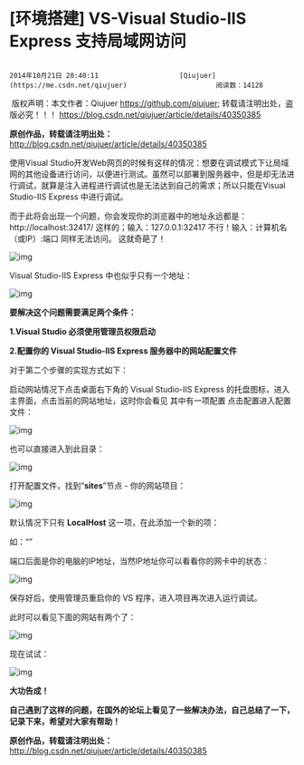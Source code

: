 

# [环境搭建] VS-Visual Studio-IIS Express 支持局域网访问

 																				2014年10月21日 20:40:11 					[Qiujuer](https://me.csdn.net/qiujuer) 						阅读数：14128 						 																															

 									

​                   					 							 					                   					 					版权声明：本文作者：Qiujuer https://github.com/qiujuer; 转载请注明出处，盗版必究！！！					 https://blog.csdn.net/qiujuer/article/details/40350385				

**原创作品，转载请注明出处：**<http://blog.csdn.net/qiujuer/article/details/40350385>

使用Visual  Studio开发Web网页的时候有这样的情况：想要在调试模式下让局域网的其他设备进行访问，以便进行测试。虽然可以部署到服务器中，但是却无法进行调试，就算是注入进程进行调试也是无法达到自己的需求；所以只能在Visual  Studio-IIS Express 中进行调试。

而于此将会出现一个问题，你会发现你的浏览器中的地址永远都是：http://localhost:32417/ 这样的；输入：127.0.0.1:32417 不行！输入：计算机名（或IP）:端口 同样无法访问。 这就奇葩了！

![img](assets/20141021201602109.png)

Visual Studio-IIS Express 中也似乎只有一个地址：

![img](assets/20141021202028635.png)



**要解决这个问题需要满足两个条件：**

**1.Visual Studio 必须使用管理员权限启动**

**2.配置你的 Visual Studio-IIS Express 服务器中的网站配置文件**



对于第二个步骤的实现方式如下：

启动网站情况下点击桌面右下角的 Visual Studio-IIS Express 的托盘图标，进入主界面，点击当前的网站地址，这时你会看见 其中有一项配置 点击配置进入配置文件：

![img](assets/20141021202229343.png)

也可以直接进入到此目录：

![img](assets/20141021202245921.png)

打开配置文件，找到“**sites**”节点 - 你的网站项目：

![img](assets/20141021202819725.png)

默认情况下只有 **LocalHost** 这一项，在此添加一个新的项：

如：“**<binding protocol="http" bindingInformation="\*:32417:192.168.0.112" />**”

端口后面是你的电脑的IP地址，当然IP地址你可以看看你的网卡中的状态：

![img](assets/20141021203024603.png)

保存好后，使用管理员重启你的 VS 程序，进入项目再次进入运行调试。

此时可以看见下面的网站有两个了：

![img](assets/20141021203211089.png)

现在试试：

![img](assets/20141021202854750.png)

**大功告成！**

**自己遇到了这样的问题，在国外的论坛上看见了一些解决办法，自己总结了一下，记录下来，希望对大家有帮助！**

**原创作品，转载请注明出处：**<http://blog.csdn.net/qiujuer/article/details/40350385>